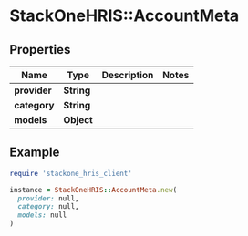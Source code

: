 # StackOneHRIS::AccountMeta

## Properties

| Name | Type | Description | Notes |
| ---- | ---- | ----------- | ----- |
| **provider** | **String** |  |  |
| **category** | **String** |  |  |
| **models** | **Object** |  |  |

## Example

```ruby
require 'stackone_hris_client'

instance = StackOneHRIS::AccountMeta.new(
  provider: null,
  category: null,
  models: null
)
```

